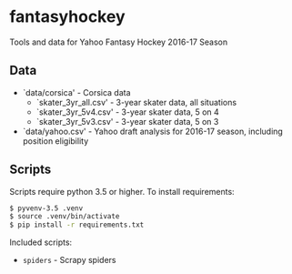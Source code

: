 fantasyhockey
=============

Tools and data for Yahoo Fantasy Hockey 2016-17 Season

Data
----

- `data/corsica' - Corsica data
    - `skater_3yr_all.csv' - 3-year skater data, all situations
    - `skater_3yr_5v4.csv' - 3-year skater data, 5 on 4
    - `skater_3yr_5v3.csv' - 3-year skater data, 5 on 3
- `data/yahoo.csv' - Yahoo draft analysis for 2016-17 season, including position eligibility

Scripts
-------

Scripts require python 3.5 or higher.  To install requirements:

```bash
$ pyvenv-3.5 .venv
$ source .venv/bin/activate
$ pip install -r requirements.txt
```

Included scripts:

- `spiders` - Scrapy spiders
